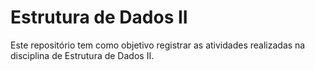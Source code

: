 # Estrutura de Dados II

Este repositório tem como objetivo registrar as atividades realizadas na disciplina de Estrutura de Dados II.